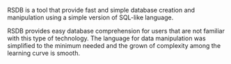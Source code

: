 RSDB is a tool that provide fast and simple database creation and manipulation using a simple version of SQL-like language.

RSDB provides easy database comprehension for users that are not familiar with this type of technology. The language for data manipulation was simplified to the minimum needed and the grown of complexity among the learning curve is smooth.